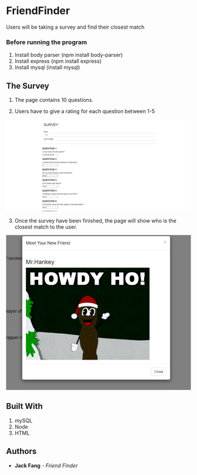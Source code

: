 # FriendFinder

Users will be taking a survey and find their closest match 

### Before running the program

1. Install body parser (npm install body-parser)
2. Install express (npm install express)
3. Install mysql (install mysql)

## The Survey

1. The page contains 10 questions.

2. Users have to give a rating for each question between 1-5

<img src = "/app/public/assets/images/survey.PNG">

3. Once the survey have been finished, the page will show who is the closest match to the user.

<img src = "/app/public/assets/images/picfriend.PNG">

## Built With

1. mySQL
2. Node
3. HTML

## Authors

* **Jack Fang** - *Friend Finder*

